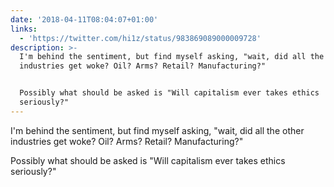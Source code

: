 ```yaml
---
date: '2018-04-11T08:04:07+01:00'
links:
  - 'https://twitter.com/hi1z/status/983869089000009728'
description: >-
  I'm behind the sentiment, but find myself asking, "wait, did all the other
  industries get woke? Oil? Arms? Retail? Manufacturing?"


  Possibly what should be asked is "Will capitalism ever takes ethics
  seriously?"
---
```

I'm behind the sentiment, but find myself asking, "wait, did all the other industries get woke? Oil? Arms? Retail? Manufacturing?"

Possibly what should be asked is "Will capitalism ever takes ethics seriously?" 
